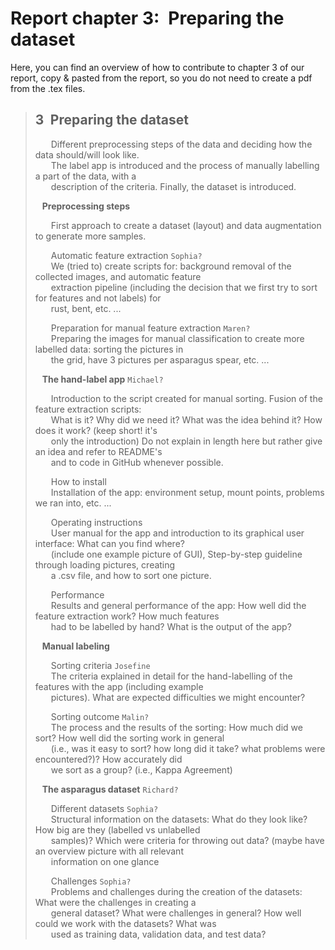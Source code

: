 # Report chapter 3:&ensp;Preparing the dataset
Here, you can find an overview of how to contribute to chapter 3 of our report, copy & pasted from the report, so you do not need to create a pdf from the .tex files.    
    
> ## 3&ensp;Preparing the dataset 
> &ensp;&ensp;&ensp; Different preprocessing steps of the data and deciding how the data should/will look like.  
> &ensp;&ensp;&ensp; The label app is introduced and the process of manually labelling a part of the data, with a  
> &ensp;&ensp;&ensp; description of the criteria. Finally, the dataset is introduced.  
>  
> &ensp; **Preprocessing steps**    
>     
> &ensp;&ensp;&ensp; First approach to create a dataset (layout) and data augmentation to generate more samples.  
>  
> &ensp;&ensp;&ensp; Automatic feature extraction  `Sophia?`   
> &ensp;&ensp;&ensp; We (tried to) create scripts for: background removal of the collected images, and automatic feature  
> &ensp;&ensp;&ensp; extraction pipeline (including the decision that we first try to sort for features and not labels) for  
> &ensp;&ensp;&ensp; rust, bent, etc. ...  
>  
> &ensp;&ensp;&ensp; Preparation for manual feature extraction  `Maren?`  
> &ensp;&ensp;&ensp; Preparing the images for manual classification to create more labelled data: sorting the pictures in  
> &ensp;&ensp;&ensp; the grid, have 3 pictures per asparagus spear, etc. ...   
>  
> &ensp; **The hand-label app**  `Michael?`  
>  
> &ensp;&ensp;&ensp; Introduction to the script created for manual sorting. Fusion of the feature extraction scripts:   
> &ensp;&ensp;&ensp; What is it? Why did we need it? What was the idea behind it? How does it work? (keep short! it's   
> &ensp;&ensp;&ensp; only the introduction) Do not explain in length here but rather give an idea and refer to README's   
> &ensp;&ensp;&ensp; and to code in GitHub whenever possible.  
>  
> &ensp;&ensp;&ensp; How to install  
> &ensp;&ensp;&ensp; Installation of the app: environment setup, mount points, problems we ran into, etc. ...  
>  
> &ensp;&ensp;&ensp; Operating instructions  
> &ensp;&ensp;&ensp; User manual for the app and introduction to its graphical user interface: What can you find where?  
> &ensp;&ensp;&ensp; (include one example picture of GUI), Step-by-step guideline through loading pictures, creating   
> &ensp;&ensp;&ensp; a .csv file, and how to sort one picture.  
>  
> &ensp;&ensp;&ensp; Performance  
> &ensp;&ensp;&ensp; Results and general performance of the app: How well did the feature extraction work? How much features   
> &ensp;&ensp;&ensp; had to be labelled by hand? What is the output of the app?  
>  
> &ensp; **Manual labeling**
>  
> &ensp;&ensp;&ensp; Sorting criteria  `Josefine`  
> &ensp;&ensp;&ensp; The criteria explained in detail for the hand-labelling of the features with the app (including example   
> &ensp;&ensp;&ensp; pictures). What are expected difficulties we might encounter?  
>  
> &ensp;&ensp;&ensp; Sorting outcome  `Malin?`  
> &ensp;&ensp;&ensp; The process and the results of the sorting: How much did we sort? How well did the sorting work in general  
> &ensp;&ensp;&ensp; (i.e., was it easy to sort? how long did it take? what problems were encountered?)? How accurately did   
> &ensp;&ensp;&ensp; we sort as a group? (i.e., Kappa Agreement)  
>  
> &ensp; **The asparagus dataset**  `Richard?`  
>  
> &ensp;&ensp;&ensp; Different datasets `Sophia?`  
> &ensp;&ensp;&ensp; Structural information on the datasets: What do they look like? How big are they (labelled vs unlabelled   
> &ensp;&ensp;&ensp; samples)? Which were criteria for throwing out data? (maybe have an overview picture with all relevant   
> &ensp;&ensp;&ensp; information on one glance  
>  
> &ensp;&ensp;&ensp; Challenges  `Sophia?`   
> &ensp;&ensp;&ensp; Problems and challenges during the creation of the datasets: What were the challenges in creating a   
> &ensp;&ensp;&ensp; general dataset? What were challenges in general? How well could we work with the datasets? What was   
> &ensp;&ensp;&ensp; used as training data, validation data, and test data?  

